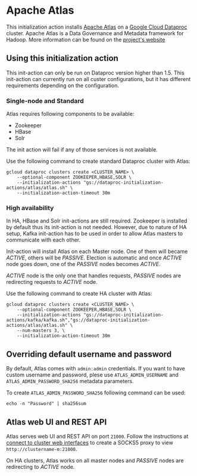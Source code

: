 # Apache Atlas

This initialization action installs [Apache Atlas](https://atlas.apache.org)
on a [Google Cloud Dataproc](https://cloud.google.com/dataproc) cluster.
Apache Atlas is a Data Governance and Metadata framework for Hadoop. More information can be found on the
[project's website](https://atlas.apache.org)

## Using this initialization action

This init-action can only be run on Dataproc version higher than 1.5. This init-action can currently run on all custer configurations, but it has different requirements depending on the configuration.

### Single-node and Standard

Atlas requires following components to be available:
* Zookeeper
* HBase
* Solr

The init action will fail if any of those services is not available.

Use the following command to create standard Dataproc cluster with Atlas:
```
gcloud dataproc clusters create <CLUSTER_NAME> \
    --optional-component ZOOKEEPER,HBASE,SOLR \
    --initialization-actions "gs://dataproc-initialization-actions/atlas/atlas.sh" \
    --initialization-action-timeout 30m 
```

### High availability

In HA, HBase and Solr init-actions are still required. Zookeeper is installed by default thus its init-action is not needed. 
However, due to nature of HA setup, Kafka init-action has to be used in order to allow Atlas masters to communicate 
with each other.

Init-action will install Atlas on each Master node. One of them will became _ACTIVE_, others will be _PASSIVE_. 
Election is automatic and once _ACTIVE_ node goes down, one of the _PASSIVE_ nodes becomes _ACTIVE_. 

_ACTIVE_ node is the only one that handles requests, _PASSIVE_ nodes are redirecting requests to _ACTIVE_ node.

Use the following command to create HA cluster with Atlas:
```
gcloud dataproc clusters create <CLUSTER_NAME> \
    --optional-component ZOOKEEPER,HBASE,SOLR \
    --initialization-actions "gs://dataproc-initialization-actions/kafka/kafka.sh","gs://dataproc-initialization-actions/atlas/atlas.sh" \
    --num-masters 3, \
    --initialization-action-timeout 30m 
```

## Overriding default username and password

By default, Atlas comes with `admin:admin` credentials. If you want to have custom username and password,
plese use `ATLAS_ADMIN_USERNAME` and `ATLAS_ADMIN_PASSWORD_SHA256` metadata parameters.

To create `ATLAS_ADMIN_PASSWORD_SHA256` following command can be used:
 
 `echo -n "Password" | sha256sum`
 

## Atlas web UI and REST API

Atlas serves web UI and REST API on port `21000`. Follow the instructions at [connect to cluster web interfaces](https://cloud.google.com/dataproc/docs/concepts/accessing/cluster-web-interfaces) 
to create a SOCKS5 proxy to view `http://clustername-m:21000`.
 
On HA clusters, Atlas works on all master nodes and _PASSIVE_ nodes are redirecting to _ACTIVE_ node.
 